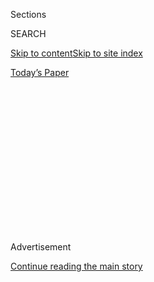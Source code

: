 <div id="app">

<div>

<div>

<div>

<div class="NYTAppHideMasthead css-1q2w90k e1suatyy0">

<div class="section css-ui9rw0 e1suatyy2">

<div class="css-eph4ug er09x8g0">

<div class="css-6n7j50">

</div>

<span class="css-1dv1kvn">Sections</span>

<div class="css-10488qs">

<span class="css-1dv1kvn">SEARCH</span>

</div>

[Skip to content](#site-content)[Skip to site
index](#site-index)

</div>

<div class="css-10698na e1huz5gh0">

</div>

</div>

<div id="masthead-bar-one" class="section hasLinks css-15hmgas e1csuq9d3">

<div class="css-uqyvli e1csuq9d0">

</div>

<div class="css-1uqjmks e1csuq9d1">

</div>

<div class="css-9e9ivx">

[](https://myaccount.nytimes3xbfgragh.onion/auth/login?response_type=cookie&client_id=vi)

</div>

<div class="css-1bvtpon e1csuq9d2">

[Today’s
Paper](https://www.nytimes3xbfgragh.onion/section/todayspaper)

</div>

</div>

</div>

</div>

<div data-aria-hidden="false">

<div id="site-content" data-role="main">

<div>

<div class="css-1aor85t" style="opacity:0.000000001;z-index:-1;visibility:hidden">

<div class="css-1hqnpie">

<div class="css-epjblv">

<span class="css-17xtcya">[Opinion](/section/opinion)</span><span class="css-x15j1o">|</span><span class="css-fwqvlz">Mark
Zuckerberg Is the Most Powerful Unelected Man in
America</span>

</div>

<div class="css-k008qs">

<div class="css-1iwv8en">

<span class="css-18z7m18"></span>

<div>

</div>

</div>

<span class="css-1n6z4y">https://nyti.ms/32PDTTq</span>

<div class="css-1705lsu">

<div class="css-4xjgmj">

<div class="css-4skfbu" data-role="toolbar" data-aria-label="Social Media Share buttons, Save button, and Comments Panel with current comment count" data-testid="share-tools">

  - 
  - 
  - 
  - 
    
    <div class="css-6n7j50">
    
    </div>

  - 
  - 

</div>

</div>

</div>

</div>

</div>

</div>

<div class="css-13pd83m">

</div>

<div id="top-wrapper" class="css-1sy8kpn">

<div id="top-slug" class="css-l9onyx">

Advertisement

</div>

[Continue reading the main
story](#after-top)

<div class="ad top-wrapper" style="text-align:center;height:100%;display:block;min-height:250px">

<div id="top" class="place-ad" data-position="top" data-size-key="top">

</div>

</div>

<div id="after-top">

</div>

</div>

<div>

<div class="css-v5btjw etb61u70">

<div class="css-v05ibm etb61u71">

[Opinion](/section/opinion)

</div>

</div>

<div id="sponsor-wrapper" class="css-1hyfx7x">

<div id="sponsor-slug" class="css-19vbshk">

Supported by

</div>

[Continue reading the main
story](#after-sponsor)

<div id="sponsor" class="ad sponsor-wrapper" style="text-align:center;height:100%;display:block">

</div>

<div id="after-sponsor">

</div>

</div>

<div class="css-186x18t">

</div>

<div class="css-1vkm6nb ehdk2mb0">

# Mark Zuckerberg Is the Most Powerful Unelected Man in America

</div>

Facebook is too big for democracy.

<div class="css-18e8msd">

<div class="css-vp77d3 epjyd6m0">

<div class="css-1p10dcb ey68jwv0" data-aria-hidden="true">

[![Charlie
Warzel](https://static01.graylady3jvrrxbe.onion/images/2019/03/15/opinion/charlie-warzel/charlie-warzel-thumbLarge-v3.png
"Charlie Warzel")](https://www.nytimes3xbfgragh.onion/by/charlie-warzel)

</div>

<div class="css-1baulvz">

By [<span class="css-1baulvz last-byline" itemprop="name">Charlie
Warzel</span>](https://www.nytimes3xbfgragh.onion/by/charlie-warzel)

<div class="css-8atqhb">

Opinion writer at large.

</div>

</div>

</div>

  - Sept. 3,
    2020

  - 
    
    <div class="css-4xjgmj">
    
    <div class="css-d8bdto" data-role="toolbar" data-aria-label="Social Media Share buttons, Save button, and Comments Panel with current comment count" data-testid="share-tools">
    
      - 
      - 
      - 
      - 
        
        <div class="css-6n7j50">
        
        </div>
    
      - 
      - 
    
    </div>
    
    </div>

</div>

<div class="css-79elbk" data-testid="photoviewer-wrapper">

<div class="css-z3e15g" data-testid="photoviewer-wrapper-hidden">

</div>

<div class="css-1a48zt4 ehw59r15" data-testid="photoviewer-children">

![<span class="css-16f3y1r e13ogyst0" data-aria-hidden="true">Mark
Zuckerberg on Capitol Hill last
year.</span><span class="css-cnj6d5 e1z0qqy90" itemprop="copyrightHolder"><span class="css-1ly73wi e1tej78p0">Credit...</span><span><span>Michael
Reynolds/EPA, via
Shutterstock</span></span></span>](https://static01.graylady3jvrrxbe.onion/images/2020/09/05/opinion/05warzel-print-editorial/merlin_163199223_19e1a0ef-0e61-4a38-ba44-b80b96922dcb-articleLarge.jpg?quality=75&auto=webp&disable=upscale)

</div>

</div>

</div>

<div class="section meteredContent css-1r7ky0e" name="articleBody" itemprop="articleBody">

<div class="css-1fanzo5 StoryBodyCompanionColumn">

<div class="css-53u6y8">

On Thursday, Facebook’s chief executive, Mark Zuckerberg, [announced the
company’s](https://www.nytimes3xbfgragh.onion/2020/09/03/technology/facebook-election-chaos-november.html)
“New Steps to Protect the U.S. Elections.” They include blocking new
political ads in the week leading up to Election Day and attaching
labels to posts containing misinformation, specifically related to the
coronavirus and posts from politicians declaring victory before all the
results are counted.

One can — [and many
will](https://www.washingtonpost.com/politics/2020/09/03/facebook-made-change-that-could-help-control-election-misinformation-it-isnt-ban-ads/)—
debate just how effective these measures will be at preventing election
night chaos during a pandemic. (So far Facebook’s “misleading post”
labels are [vague to the
point](https://twitter.com/sheeraf/status/1301539720199979013) of
causing additional confusion for voters. Similarly, blocking new
political ads one week out from the vote ignores the vast amounts of
disinformation Americans are subjected to year after year.) But what
seems beyond debate is just how deeply Facebook has woven itself into
the fabric of democracy.

Reading Mr. Zuckerberg’s election security blog post reminded me of a
line from [a seminal 2017 article by the journalist Max
Read](https://nymag.com/intelligencer/2017/10/does-even-mark-zuckerberg-know-what-facebook-is.html).
Three years ago, Mr. Read was struck by a similar pledge from Mr.
Zuckerberg to “ensure the integrity” of the German elections. The
commitment was admirable, he wrote, but also a tacit admission of
Facebook’s immense power. “It’s a declaration that Facebook is assuming
a level of power at once of the state and beyond it, as a sovereign,
self-regulating, suprastate entity within which states themselves
operate.”

That power is consolidated in the decisions of its chief executive, who
has voting control over the company. Here’s how Facebook’s co-founder
[Chris Hughes
described](https://www.nytimes3xbfgragh.onion/2019/05/09/opinion/sunday/chris-hughes-facebook-zuckerberg.html)
Mr. Zuckerberg’s iron grip on the company in The Times last year:

> Mark’s influence is staggering, far beyond that of anyone else in the
> private sector or in government. He controls three core communications
> platforms —
> [Facebook](https://www.nytimes3xbfgragh.onion/2019/05/09/business/facebook-response-chris-hughes.html),
> Instagram and WhatsApp — that billions of people use every day.
> Facebook’s board works more like an advisory committee than an
> overseer, because Mark [controls around 60 percent of voting
> shares](https://www.vox.com/technology/2018/11/19/18099011/mark-zuckerberg-facebook-stock-nyt-wsj).
> Mark alone can decide how to configure Facebook’s algorithms to
> determine what people see in their News Feeds, what privacy settings
> they can use and even which messages get delivered. He sets the rules
> for how to distinguish violent and incendiary speech from the merely
> offensive, and he can choose to shut down a competitor by acquiring,
> blocking or copying it.

If Mr. Hughes’s description feels hyperbolic, it may be because such a
consolidation of power is actually hard to comprehend.

</div>

</div>

<div class="css-1fanzo5 StoryBodyCompanionColumn">

<div class="css-53u6y8">

“I think we underestimate Facebook’s power constantly,” Siva
Vaidhyanathan, a professor of media studies at the University of
Virginia, told me. “It’s really hard for human beings to picture in
their head the actual size and influence of the platform. Something like
one out of three people use the thing — it’s like nothing we’ve
encountered in human history. And I’m not sure Mark Zuckerberg is even
willing to contemplate his influence. I’m not sure he’d ever sleep if he
ever thought about how much power he has.”

Facebook’s power is now self perpetuating. This week provided a great
example. On Tuesday, Facebook and other platforms revealed [a covert
operation run by the Kremlin-backed Internet Research
Agency](https://www.nytimes3xbfgragh.onion/2020/09/01/technology/facebook-russia-disinformation-election.html)
to sow division ahead of the presidential election by setting up a
network of fake user accounts and websites. This time, though, the
agency hired unwitting American freelance journalists to create the
content.

There’s a grim circle-of-life quality to this news. Facebook’s
unprecedented growth and commandeering of the digital advertising market
— alongside Google and others — helped accelerate the collapse of
journalism’s broken business models. This led to consolidation,
publications shuttering and layoffs of journalists everywhere.
Facebook’s news dominance and mercurial distribution algorithms led to
a rise of hyperpartisan pages and websites to fill the gaps and
capitalize on the platform’s ability to monetize engagement, which in
turn led to a glut of viral misinformation and disinformation that
Facebook has been unable (or perhaps unwilling) to adequately police.

This free-for-all has made Facebook the platform of choice for political
manipulation. Those bad actors are now hiring and exploiting the very
freelance journalists displaced by the collapse of the media industry
that Facebook helped accelerate. Eventually, Facebook takes action to
remove the bad actors, assuring the country of its commitment to
democracy and cementing its role as a protector of free and fair
elections.

Facebook wins in every direction. Its size and power creates
instability, the answer to which, according to Facebook, is to give the
company additional authority.

</div>

</div>

<div class="css-1fanzo5 StoryBodyCompanionColumn">

<div class="css-53u6y8">

This cycle is unsustainable. This summer has shown that the platform has
been a prime vector for the most destabilizing forces in American life.
It has helped [supercharge
conspiracies](https://www.nytimes3xbfgragh.onion/2020/08/15/opinion/qanon-marjorie-greene-congress.html)
around the dangerous QAnon movement. It has provided organization for,
and [amplified
calls](https://www.theverge.com/2020/8/26/21403004/facebook-kenosha-militia-groups-shooting-blm-protest)
to action from, militia movements, which have been linked to deaths in
U.S. cities at protests. Its moderation policies have failed to catch
blatant rule violations around voter disenfranchisement, and the
conspiracy theories that go viral on the platform have found their way,
time and again, [to President Trump’s
mouth](https://www.nbcnews.com/politics/politics-news/trump-s-plane-loaded-thugs-rumor-matches-months-old-facebook-n1238962).

Facebook employees seem to understand the situation is untenable and are
speaking out internally against Mr. Zuckerberg’s leadership. “He seems
truly incapable of taking personal responsibility for decisions and
actions at Facebook,” one Facebook employee [told BuzzFeed News last
week](https://www.buzzfeednews.com/article/ryanmac/facebook-employees-slam-zuckerberg-kenosha-militia-shooting)
after a company meeting in response to the violence in Kenosha, Wis.

With just two months to go before the election, the nation’s focus is on
the integrity of the electoral process. With the president threatening
to undermine the results of the election, the stakes could not be
higher. As Mr. Zuckerberg
[wrote](https://about.fb.com/news/2020/09/additional-steps-to-protect-the-us-elections/)
on Thursday, “We all have a responsibility to protect our democracy.”

But what does it say that one of those institutions charged with
protecting democracy is, itself, structured more like a dictatorship?

“Facebook had grown too big, and its users too complacent, for
democracy,” Mr. Read concluded at the end of his 2017 piece. His words
feel prescient today as Facebook, unchecked and unregulated by
governments, positions itself as a primary line of defense to protect
those institutions.

At first, Mr. Zuckerberg’s recent election pledge might feel comforting
(Somebody\! Doing something\!). But his plan is an admission of a great
power that should make Americans uncomfortable. In our quest to fend off
a would-be strongman’s power grab in one realm, we ought not allow a
stronger man’s power grab in another.

</div>

</div>

<div>

</div>

<div class="css-1fanzo5 StoryBodyCompanionColumn">

<div class="css-53u6y8">

*The Times is committed to publishing* [*a diversity of
letters*](https://www.nytimes3xbfgragh.onion/2019/01/31/opinion/letters/letters-to-editor-new-york-times-women.html)
*to the editor. We’d like to hear what you think about this or any of
our articles. Here are some*
[*tips*](https://help.nytimes3xbfgragh.onion/hc/en-us/articles/115014925288-How-to-submit-a-letter-to-the-editor)*.
And here’s our
email:*[*letters@NYTimes.com*](mailto:letters@NYTimes.com)*.*

*Follow The New York Times Opinion section on*
[*Facebook*](https://www.facebookcorewwwi.onion/nytopinion)*,* [*Twitter
(@NYTopinion)*](http://twitter.com/NYTOpinion) *and*
[*Instagram*](https://www.instagram.com/nytopinion/)*.*

</div>

</div>

</div>

<div>

</div>

<div>

</div>

<div>

</div>

<div>

<div id="bottom-wrapper" class="css-1ede5it">

<div id="bottom-slug" class="css-l9onyx">

Advertisement

</div>

[Continue reading the main
story](#after-bottom)

<div id="bottom" class="ad bottom-wrapper" style="text-align:center;height:100%;display:block;min-height:90px">

</div>

<div id="after-bottom">

</div>

</div>

</div>

</div>

</div>

## Site Index

<div>

</div>

## Site Information Navigation

  - [© <span>2020</span> <span>The New York Times
    Company</span>](https://help.nytimes3xbfgragh.onion/hc/en-us/articles/115014792127-Copyright-notice)

<!-- end list -->

  - [NYTCo](https://www.nytco.com/)
  - [Contact
    Us](https://help.nytimes3xbfgragh.onion/hc/en-us/articles/115015385887-Contact-Us)
  - [Work with us](https://www.nytco.com/careers/)
  - [Advertise](https://nytmediakit.com/)
  - [T Brand Studio](http://www.tbrandstudio.com/)
  - [Your Ad
    Choices](https://www.nytimes3xbfgragh.onion/privacy/cookie-policy#how-do-i-manage-trackers)
  - [Privacy](https://www.nytimes3xbfgragh.onion/privacy)
  - [Terms of
    Service](https://help.nytimes3xbfgragh.onion/hc/en-us/articles/115014893428-Terms-of-service)
  - [Terms of
    Sale](https://help.nytimes3xbfgragh.onion/hc/en-us/articles/115014893968-Terms-of-sale)
  - [Site
    Map](https://spiderbites.nytimes3xbfgragh.onion)
  - [Help](https://help.nytimes3xbfgragh.onion/hc/en-us)
  - [Subscriptions](https://www.nytimes3xbfgragh.onion/subscription?campaignId=37WXW)

</div>

</div>

</div>

</div>
